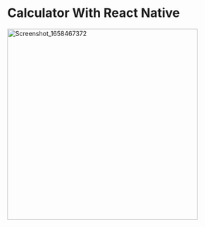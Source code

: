 # Calculator With React Native
<img width="432" alt="Screenshot_1658467372" src="https://user-images.githubusercontent.com/68727623/180424235-dc43d7b5-f099-4ef6-8fc6-af020c9f856f.png">
